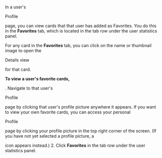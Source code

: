 

In a user's

Profile

page, you can view cards that that user has added as Favorites. You do this in the
 **Favorites**
 tab, which is located in the tab row under the user statistics panel.

For any card in the
 **Favorites**
 tab, you can click on the name or thumbnail image to open the

Details view

for that card.


**To view a user's favorite cards,**

. Navigate to that user's

Profile

page by clicking that user's profile picture anywhere it appears. If you want to view your own favorite cards, you can access your personal

Profile

page by clicking your profile picture in the top right corner of the screen. (If you have not yet selected a profile picture, a

icon appears instead.)
2. Click
 **Favorites**
 in the tab row under the user statistics panel.


